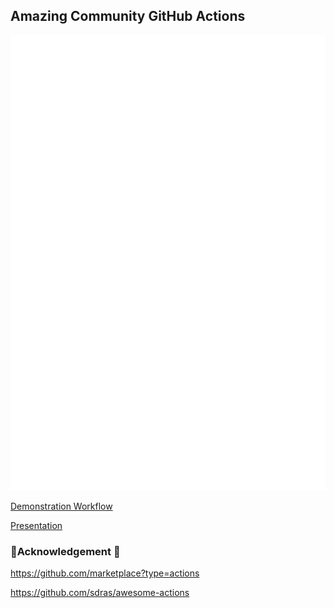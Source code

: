 ## Amazing Community GitHub Actions

![](github-metrics.svg)

[Demonstration Workflow](Steps.md)

[Presentation](Presentation.pptx)

### 💖Acknowledgement 💖

https://github.com/marketplace?type=actions

https://github.com/sdras/awesome-actions
